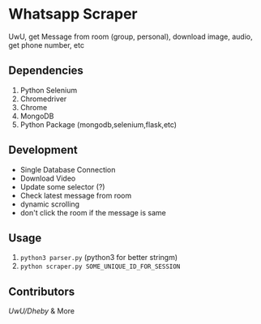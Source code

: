 # Whatsapp Scraper

UwU, get Message from room (group, personal), download image, audio, get phone number, etc

## Dependencies

1. Python Selenium
2. Chromedriver
3. Chrome
4. MongoDB
5. Python Package (mongodb,selenium,flask,etc)

## Development

- Single Database Connection
- Download Video
- Update some selector (?)
- Check latest message from room
- dynamic scrolling
- don't click the room if the message is same

## Usage

1. `python3 parser.py` (python3 for better stringm)
2. `python scraper.py SOME_UNIQUE_ID_FOR_SESSION`

## Contributors

*UwU/Dheby* & More